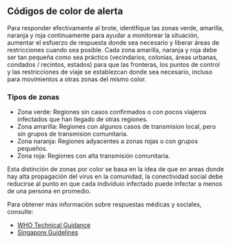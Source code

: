 ## Códigos de color de alerta
Para responder efectivamente al brote, identifique las zonas verde, amarilla, naranja y roja continuamente para ayudar a monitorear la situación, aumentar el esfuerzo de respuesta donde sea necesario y liberar áreas de restricciones cuando sea posible. Cada zona amarilla, naranja y roja debe ser tan pequeña como sea práctico (vecindarios, colonias, áreas urbanas, condados / recintos, estados) para que las fronteras, los puntos de control y las restricciones de viaje se establezcan donde sea necesario, incluso para movimientos a otras zonas del mismo color. 

### Tipos de zonas

* Zona verde: Regiones sin casos confirmados o con pocos viajeros infectados que han llegado de otras regiones.
* Zona amarilla: Regiones con algunos casos de transmision local, pero sin grupos de transmision comunitaria.
* Zona naranja: Regiones adyacentes a zonas rojas o con grupos pequeños. 
* Zona roja: Regiones con alta transmisión comunitaria.

Esta distinción de zonas por color se basa en la idea de que en areas donde hay alta propagación del virus en la comunidad, la conectividad social debe reducirse al punto en que cada individuio infectado puede infectar a menos de una persona en promedio. 

Para obtener más información sobre respuestas médicas y sociales, consulte:

* [WHO Technical Guidance](https://www.who.int/emergencies/diseases/novel-coronavirus-2019/technical-guidance)
* [Singapore Guidelines](https://www.moh.gov.sg/covid-19)
